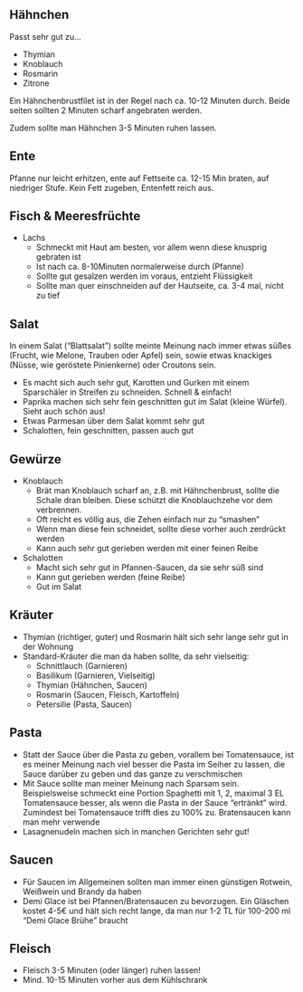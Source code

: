 ## Hähnchen

Passt sehr gut zu...

* Thymian
* Knoblauch
* Rosmarin
* Zitrone

Ein Hähnchenbrustfilet ist in der Regel nach ca. 10-12 Minuten durch. Beide seiten sollten 2 Minuten scharf angebraten werden.

Zudem sollte man Hähnchen 3-5 Minuten ruhen lassen.

## Ente

Pfanne nur leicht erhitzen, ente auf Fettseite ca. 12-15 Min braten, auf niedriger Stufe. Kein Fett zugeben, Entenfett reich aus.

## Fisch & Meeresfrüchte

* Lachs
  * Schmeckt mit Haut am besten, vor allem wenn diese knusprig gebraten ist
  * Ist nach ca. 8-10Minuten normalerweise durch (Pfanne)
  * Sollte gut gesalzen werden im voraus, entzieht Flüssigkeit
  * Sollte man quer einschneiden auf der Hautseite, ca. 3-4 mal, nicht zu tief

## Salat

In einem Salat (“Blattsalat”) sollte meinte Meinung nach immer etwas süßes (Frucht, wie Melone, Trauben oder Apfel) sein, sowie etwas knackiges (Nüsse, wie geröstete Pinienkerne) oder Croutons sein.

* Es macht sich auch sehr gut, Karotten und Gurken mit einem Sparschäler in Streifen zu schneiden. Schnell & einfach!
* Paprika machen sich sehr fein geschnitten gut im Salat (kleine Würfel). Sieht auch schön aus!
* Etwas Parmesan über dem Salat kommt sehr gut
* Schalotten, fein geschnitten, passen auch gut

## Gewürze

* Knoblauch
  * Brät man Knoblauch scharf an, z.B. mit Hähnchenbrust, sollte die Schale dran bleiben. Diese schützt die Knoblauchzehe vor dem verbrennen.
  * Oft reicht es völlig aus, die Zehen einfach nur zu “smashen”
  * Wenn man diese fein schneidet, sollte diese vorher auch zerdrückt werden
  * Kann auch sehr gut gerieben werden mit einer feinen Reibe
* Schalotten
  * Macht sich sehr gut in Pfannen-Saucen, da sie sehr süß sind
  * Kann gut gerieben werden (feine Reibe)
  * Gut im Salat

## Kräuter

* Thymian (richtiger, guter) und Rosmarin hält sich sehr lange sehr gut in der Wohnung
* Standard-Kräuter die man da haben sollte, da sehr vielseitig:
  * Schnittlauch (Garnieren)
  * Basilikum (Garnieren, Vielseitig)
  * Thymian (Hähnchen, Saucen)
  * Rosmarin (Saucen, Fleisch, Kartoffeln)
  * Petersilie (Pasta, Saucen)

## Pasta

* Statt der Sauce über die Pasta zu geben, vorallem bei Tomatensauce, ist es meiner Meinung nach viel besser die Pasta im Seiher zu lassen, die Sauce darüber zu geben und das ganze zu verschmischen
* Mit Sauce sollte man meiner Meinung nach Sparsam sein. Beispielsweise schmeckt eine Portion Spaghetti mit 1, 2, maximal 3 EL Tomatensauce besser, als wenn die Pasta in der Sauce “ertränkt” wird. Zumindest bei Tomatensauce trifft dies zu 100% zu. Bratensaucen kann man mehr verwende
* Lasagnenudeln machen sich in manchen Gerichten sehr gut!

## Saucen

* Für Saucen im Allgemeinen sollten man immer einen günstigen Rotwein, Weißwein und Brandy da haben
* Demi Glace ist bei Pfannen/Bratensaucen zu bevorzugen. Ein Gläschen kostet 4-5€ und hält sich recht lange, da man nur 1-2 TL für 100-200 ml “Demi Glace Brühe” braucht

## Fleisch

* Fleisch 3-5 Minuten (oder länger) ruhen lassen!
* Mind. 10-15 Minuten vorher aus dem Kühlschrank

# 